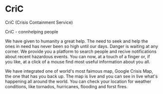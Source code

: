 # CriC
CriC (Crisis Containment Service)

CriC - connhelping people

We have given to humanity a great help. The need to seek and help the ones in need has never been so high until our days. Danger is waiting at any corner. We provide you a platform to search people and recive notifications about recent hazardous events. You can now, at a touch of a finger or, if you like, at a click of a mouse find most useful information about you all. 

We have integrated one of world's most faimous map, Google Crisis Map, the one that has you back up. The map is live and you can see in live what's happening all around the world. You can check your location for weather conditions, like tornados, hurricanes, flooding and forst fires.

